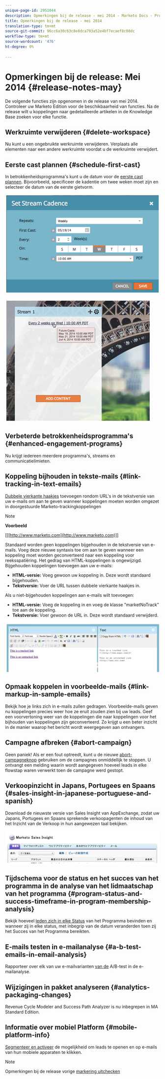 ```yaml
---
unique-page-id: 2951044
description: Opmerkingen bij de release - mei 2014 - Marketo Docs - Productdocumentatie
title: Opmerkingen bij de release - mei 2014
translation-type: tm+mt
source-git-commit: 96cc6a30c63c8e8dca793a52e4bf7ecaef8c08dc
workflow-type: tm+mt
source-wordcount: '476'
ht-degree: 0%

---
```



# Opmerkingen bij de release: Mei 2014 {#release-notes-may}

De volgende functies zijn opgenomen in de release van mei 2014. Controleer uw Marketo Edition voor de beschikbaarheid van functies. Na de release wilt u koppelingen naar gedetailleerde artikelen in de Knowledge Base zoeken voor elke functie.

## Werkruimte verwijderen {#delete-workspace}

Nu kunt u een ongebruikte werkruimte [](../../product-docs/administration/workspaces-and-person-partitions/delete-a-workspace.md)verwijderen. Verplaats alle elementen naar een andere werkruimte voordat u de werkruimte verwijdert.

## Eerste cast plannen {#schedule-first-cast}

In betrokkenheidsprogramma&#39;s kunt u de datum voor de [eerste cast plannen](../../product-docs/email-marketing/drip-nurturing/engagement-program-streams/set-stream-cadence.md). Bijvoorbeeld, specificeer de kadentie om twee weken moet zijn en selecteer de datum van de eerste gietvorm.

![](assets/image2014-9-22-11-3a57-3a36.png)

![](assets/image2014-9-22-11-3a57-3a54.png)

## Verbeterde betrokkenheidsprogramma&#39;s {#enhanced-engagement-programs}

Nu krijgt iedereen meerdere programma&#39;s, streams en communicatielimieten.

## Koppeling bijhouden in tekste-mails {#link-tracking-in-text-emails}

[Dubbele vierkante haakjes](../../product-docs/email-marketing/general/functions-in-the-editor/add-tracked-links-to-a-text-email.md) toevoegen rondom URL&#39;s in de tekstversie van uw e-mails om aan te geven wanneer koppelingen moeten worden omgezet in doorgestuurde Marketo-trackingkoppelingen

>[!NOTE]
>
>**Voorbeeld**
>
>[[[http://www.marketo.com](http://www.marketo.com)]]

Standaard worden geen koppelingen bijgehouden in de tekstversie van e-mails. Voeg deze nieuwe syntaxis toe om aan te geven wanneer een koppeling moet worden geconverteerd naar een koppeling voor reeksspatiëring. Het gedrag van HTML-koppelingen is ongewijzigd.  Bijgehouden koppelingen toevoegen aan uw e-mails:

* **HTML-versie:** Voeg gewoon uw koppeling in. Deze wordt standaard bijgehouden.
* **Tekstversie:** Voer de URL tussen dubbele vierkante haakjes in.

Als u niet-bijgehouden koppelingen aan e-mails wilt toevoegen:

* **HTML-versie:** Voeg de koppeling in en voeg de klasse &quot;marketNoTrack&quot; toe aan de koppeling.
* **Tekstversie:** Voer gewoon de URL in. Deze wordt standaard verwijderd.

![](assets/image2014-9-22-12-3a1-3a34.png)

## Opmaak koppelen in voorbeelde-mails {#link-markup-in-sample-emails}

Bekijk hoe je links zich in e-mails zullen gedragen. Voorbeelde-mails geven nu koppelingen precies weer hoe ze eruit zouden zien bij uw leads. Geef een voorvertoning weer van de koppelingen die naar koppelingen voor het bijhouden van koppelingen zijn geconverteerd. Zo krijgt u een beter inzicht in de manier waarop het bericht wordt weergegeven aan ontvangers.

## Campagne afbreken {#abort-campaign}

Geen paniek! Als er een fout optreedt, kunt u de nieuwe [abort-campagneknop](../../product-docs/core-marketo-concepts/smart-campaigns/using-smart-campaigns/abort-a-smart-campaign.md) gebruiken om de campagnes onmiddellijk te stoppen. U ontvangt een melding waarin wordt aangegeven hoeveel leads in elke flowstap waren verwerkt toen de campagne werd gestopt.

## Verkoopinzicht in Japans, Portugees en Spaans {#sales-insight-in-japanese-portuguese-and-spanish}

Download de nieuwste versie van Sales Insight van AppExchange, zodat uw Japans, Portugees en Spaans sprekende verkoopagenten de inhoud van het Inzicht van de Verkoop in hun aangewezen taal bekijken.

![](assets/image2014-9-22-12-3a2-3a12.png)

## Tijdschema voor de status en het succes van het programma in de analyse van het lidmaatschap van het programma {#program-status-and-success-timeframe-in-program-membership-analysis}

Bekijk hoeveel [leden zich in elke Status](../../product-docs/reporting/revenue-cycle-analytics/program-analytics/build-a-program-membership-analysis-report-that-lists-leads.md) van het Programma bevinden en wanneer zij in elke status, met inbegrip van de datum veranderden toen zij het Succes van het Programma bereikten.

## E-mails testen in e-mailanalyse {#a-b-test-emails-in-email-analysis}

Rapporteer over elk van uw e-mailvarianten [van de](../../product-docs/reporting/revenue-cycle-analytics/email-analysis/build-an-email-analysis-report-that-shows-program-information.md) A/B-test in de e-mailanalyse.

## Wijzigingen in pakket analyseren {#analytics-packaging-changes}

Revenue Cycle Modeler and Success Path Analyzer is nu inbegrepen in MA Standard Edition.

## Informatie over mobiel Platform {#mobile-platform-info}

[Segmenteer en activeer](../../product-docs/reporting/basic-reporting/report-activity/build-a-people-performance-report-with-mobile-platform-columns.md) de mogelijkheid om leads te openen en op e-mails van hun mobiele apparaten te klikken.

>[!NOTE]
>
>Opmerkingen bij de release vorige [markering uitchecken](http://docs.marketo.com/display/docs/release+notes)

